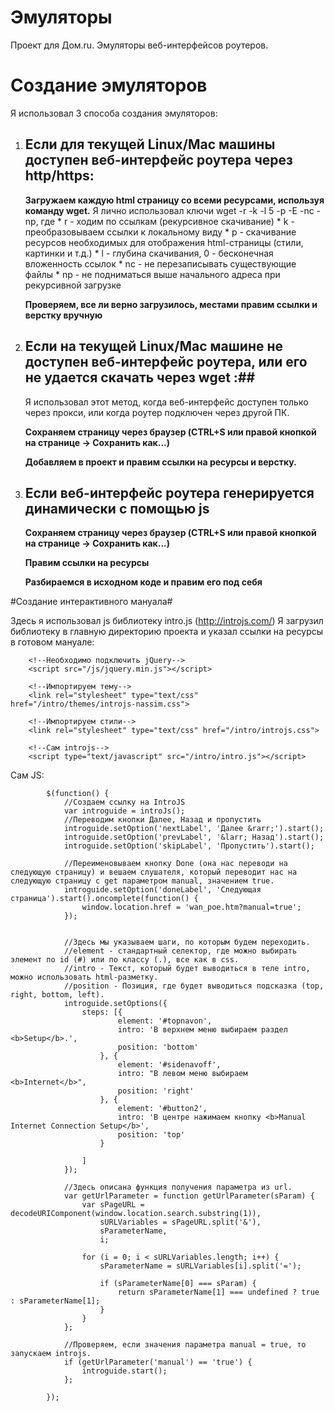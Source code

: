 # Эмуляторы
Проект для Дом.ru. Эмуляторы веб-интерфейсов роутеров.
# Создание эмуляторов #
Я использовал 3 способа создания эмуляторов:

1. ##  Если для текущей Linux/Mac машины доступен веб-интерфейс роутера через http/https: ##

    **Загружаем каждую html страницу со всеми ресурсами, используя команду wget.**
      Я лично использовал ключи wget -r -k -l 5 -p -E -nc -np, где 
       * r - ходим по ссылкам (рекурсивное скачивание)
       * k - преобразовываем ссылки к локальному виду
       * p - скачивание ресурсов необходимых для отображения html-страницы (стили, картинки и т.д.)
       * l - глубина скачивания, 0 - бесконечная вложенность ссылок
       * nc - не перезаписывать существующие файлы
       * np - не подниматься выше начального адреса при рекурсивной загрузке
       
    **Проверяем, все ли верно загрузилось, местами правим ссылки и верстку вручную**
       
2. ## Если на текущей Linux/Mac машине не доступен веб-интерфейс роутера, или его не удается скачать через wget :##

    Я использовал этот метод, когда веб-интерфейс доступен только через прокси, или когда роутер подключен через другой ПК.
    
    **Сохраняем страницу через браузер (CTRL+S или правой кнопкой на странице -> Сохранить как...)**
    
    **Добавляем в проект и правим ссылки на ресурсы и верстку.**
    
3. ## Если веб-интерфейс роутера генерируется динамически с помощью js ##

   **Сохраняем страницу через браузер (CTRL+S или правой кнопкой на странице -> Сохранить как...)**
   
   **Правим ссылки на ресурсы**
   
   **Разбираемся в исходном коде и правим его под себя**
   
   
#Создание интерактивного мануала#

Здесь я использовал js библиотеку intro.js (http://introjs.com/)
Я загрузил библиотеку в главную директорию проекта и указал ссылки на ресурсы в готовом мануале:

```
	<!--Необходимо подключить jQuery-->
	<script src="/js/jquery.min.js"></script>
  
	<!--Импортируем тему-->
	<link rel="stylesheet" type="text/css" href="/intro/themes/introjs-nassim.css">
  
	<!--Импортируем стили-->
	<link rel="stylesheet" type="text/css" href="/intro/introjs.css">
  
	<!--Сам introjs-->
	<script type="text/javascript" src="/intro/intro.js"></script>
```
Сам JS:
```
		$(function() {
			//Создаем ссылку на IntroJS
			var introguide = introJs();
			//Переводим кнопки Далее, Назад и пропустить
			introguide.setOption('nextLabel', 'Далее &rarr;').start();
			introguide.setOption('prevLabel', '&larr; Назад').start();
			introguide.setOption('skipLabel', 'Пропустить').start();

			//Переименовываем кнопку Done (она нас переводи на следующую страницу) и вешаем слушателя, который переводит нас на следующую страницу с get параметром manual, значением true.
			introguide.setOption('doneLabel', 'Следующая страница').start().oncomplete(function() {
				window.location.href = 'wan_poe.htm?manual=true';
			});


			//Здесь мы указываем шаги, по которым будем переходить. 
			//element - стандартный селектор, где можно выбирать элемент по id (#) или по классу (.), все как в css.
			//intro - Текст, который будет выводиться в теле intro, можно использовать html-разметку.
			//position - Позиция, где будет выводиться подсказка (top, right, bottom, left).
			introguide.setOptions({
				steps: [{
						element: '#topnavon',
						intro: 'В верхнем меню выбираем раздел <b>Setup</b>.',
						position: 'bottom'
					}, {
						element: '#sidenavoff',
						intro: "В левом меню выбираем <b>Internet</b>",
						position: 'right'
					}, {
						element: '#button2',
						intro: 'В центре нажимаем кнопку <b>Manual Internet Connection Setup</b>',
						position: 'top'
					}

				]
			});
			
			//Здесь описана функция получения параметра из url.
			var getUrlParameter = function getUrlParameter(sParam) {
				var sPageURL = decodeURIComponent(window.location.search.substring(1)),
					sURLVariables = sPageURL.split('&'),
					sParameterName,
					i;

				for (i = 0; i < sURLVariables.length; i++) {
					sParameterName = sURLVariables[i].split('=');

					if (sParameterName[0] === sParam) {
						return sParameterName[1] === undefined ? true : sParameterName[1];
					}
				}
			};
			
			//Проверяем, если значения параметра manual = true, то запускаем introjs.
			if (getUrlParameter('manual') == 'true') {
				introguide.start();
			};

		});
```



